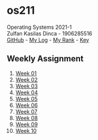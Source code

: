 # os211
Operating Systems 2021-1 <br>
Zulfan Kasilas Dinca - 1906285516 <br>
[GitHub](https://github.com/zulfankasilas/os211) - [My Log](https://zulfankasilas.github.io/os211/TXT/mylog.txt) - [My Rank](https://zulfankasilas.github.io/os211/TXT/myrank.txt) - [Key](https://zulfankasilas.github.io/os211/TXT/mypubkey.txt)


## Weekly Assignment
1. [Week 01](W01/)
2. [Week 02](W02/)
3. [Week 03](W03/)
4. [Week 04](W04/)
5. [Week 05](W05/)
6. [Week 06](W06/)
7. [Week 07](W07/)
8. [Week 08](W08/)
9. [Week 09](W09/)
10. [Week 10](W10/)
